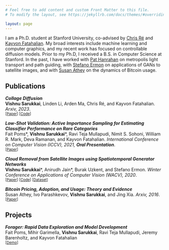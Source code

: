 ```yaml
---
# Feel free to add content and custom Front Matter to this file.
# To modify the layout, see https://jekyllrb.com/docs/themes/#overriding-theme-defaults

layout: page
---
```


I am a Ph.D. student at Stanford University, co-advised by [Chris Ré](https://cs.stanford.edu/~chrismre/) and [Kayvon Fatahalian](http://graphics.stanford.edu/~kayvonf/). My broad interests include machine learning and computer graphics, and my recent work has focused on controllable diffusion models. Prior to my Ph.D, I received a B.S. in Computer Science at Stanford. In the past, I have worked with [Pat Hanrahan](https://profiles.stanford.edu/patrick-hanrahan) on metropolis light transport and path guiding, with [Stefano Ermon](https://cs.stanford.edu/~ermon/) on applications of GANs to satellite images, and with [Susan Athey](https://www.gsb.stanford.edu/faculty-research/faculty/susan-athey) on the dynamics of Bitcoin usage.

## Publications

***Collage Diffusion***
<br> **Vishnu Sarukkai**, Linden Li, Arden Ma, Chris Ré, and Kayvon Fatahalian. *Arxiv, 2023*. 
<br> <sup> \[[Paper](https://arxiv.org/abs/2303.00262)\] \[[Code](https://github.com/VSAnimator/collage-diffusion)\]<sup>

***Low-Shot Validation: Active Importance Sampling for Estimating Classifier Performance on Rare Categories***
<br> Fait Poms\*, **Vishnu Sarukkai**\*, Ravi Teja Mullapudi, Nimit S. Sohoni, William R. Mark, Deva Ramanan, and Kayvon Fatahalian. *International Conference on Computer Vision (ICCV), 2021,* ***Oral Presentation***.
<br> <sup>\[[Paper](https://arxiv.org/abs/2109.05720)\]<sup>

***Cloud Removal from Satellite Images using Spatiotemporal Generator Networks***
<br> **Vishnu Sarukkai**\*, Anirudh Jain\*, Burak Uzkent, and Stefano Ermon. *Winter Conference on Applications of Computer Vision (WACV), 2020*.
<br> <sup> \[[Paper](https://openaccess.thecvf.com/content_WACV_2020/html/Sarukkai_Cloud_Removal_from_Satellite_Images_using_Spatiotemporal_Generator_Networks_WACV_2020_paper.html)\] \[[Code](https://github.com/VSAnimator/stgan)\] \[[Dataset](https://dataverse.harvard.edu/dataset.xhtml?persistentId=doi:10.7910/DVN/BSETKZ)\] <sup>

***Bitcoin Pricing, Adoption, and Usage: Theory and Evidence***
<br> Susan Athey, Ivo Parashkevov, **Vishnu Sarukkai**, and Jing Xia. *Arxiv, 2016*.
<br> <sup>\[[Paper](https://papers.ssrn.com/sol3/papers.cfm?abstract_id=2826674)\]<sup>

## Projects

***Forager: Rapid Data Exploration and Model Development***
<br> Fait Poms, Mihir Garimella, **Vishnu Sarukkai**, Ravi Teja Mullapudi, Jeremy Barenholtz, and Kayvon Fatahalian
<br> <sup>\[[Demo](https://www.youtube.com/watch?v=qFzIgc5tc9s)\]<sup>
